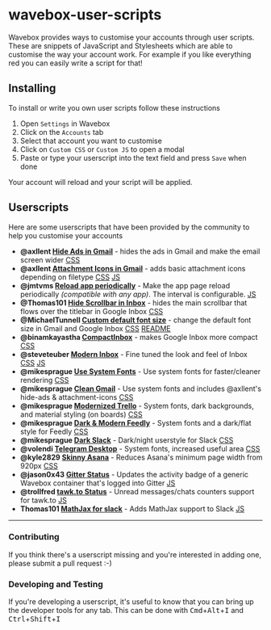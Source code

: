 # wavebox-user-scripts
Wavebox provides ways to customise your accounts through user scripts. These are snippets of JavaScript and Stylesheets which are able to customise the way your account work. For example if you like everything red you can easily write a script for that!

## Installing
To install or write you own user scripts follow these instructions

1. Open `Settings` in Wavebox
2. Click on the `Accounts` tab
3. Select that account you want to customise
4. Click on `Custom CSS` or `Custom JS` to open a modal
5. Paste or type your userscript into the text field and press `Save` when done

Your account will reload and your script will be applied.

## Userscripts

Here are some userscripts that have been provided by the community to help you customise your accounts

* **@axllent [Hide Ads in Gmail](axllent/hide-ads/userscript.css)** - hides the ads in Gmail and make the email screen wider [CSS](axllent/hide-ads/userscript.css)
* **@axllent [Attachment Icons in Gmail](axllent/attachment-icons)** - adds basic attachment icons depending on filetype [CSS](axllent/attachment-icons/userscript.css) [JS](axllent/attachment-icons/userscript.js)
* **@jmtvms [Reload app periodically](jmtvms/all-reload-periodically/userscript.js)** - Make the app page reload periodically *(compatible with any app)*. The interval is configurable. [JS](jmtvms/all-reload-periodically/userscript.js)
* **@Thomas101 [Hide Scrollbar in Inbox](Thomas101/hidescroll/userscript.css)** - hides the main scrollbar that flows over the titlebar in Google Inbox [CSS](Thomas101/hidescroll/userscript.css)
* **@MichaelTunnell [Custom default font size](MichaelTunnell/custom-default-font-size)** - change the default font size in Gmail and Google Inbox [CSS](MichaelTunnell/custom-default-font-size/userscript.css) [README](MichaelTunnell/custom-default-font-size/README.md)
* **@binamkayastha [CompactInbox](binamkayastha/CompactInbox)** - makes Google Inbox more compact [CSS](binamkayastha/CompactInbox/userscript.css)
* **@steveteuber [Modern Inbox](steveteuber/modern-inbox)** - Fine tuned the look and feel of Inbox [CSS](steveteuber/modern-inbox/userscript.css) [JS](steveteuber/modern-inbox/userscript.js)
* **@mikesprague [Use System Fonts](mikesprague/use-system-fonts)** - Use system fonts for faster/cleaner rendering [CSS](mikesprague/use-system-fonts/userstyle.css)
* **@mikesprague [Clean Gmail](mikesprague/clean-gmail)** - Use system fonts and includes @axllent's hide-ads &amp; attachment-icons [CSS](mikesprague/clean-gmail/userstyle.css)
* **@mikesprague [Modernized Trello](mikesprague/modernized-trello)** - System fonts, dark backgrounds, and material styling (on boards) [CSS](mikesprague/modernized-trello/userstyle.css)
* **@mikesprague [Dark &amp; Modern Feedly](mikesprague/dark-modern-feedly)** - System fonts and a dark/flat style for Feedly [CSS](mikesprague/dark-modern-feedly/userstyle.css)
* **@mikesprague [Dark Slack](mikesprague/dark-slack)** - Dark/night userstyle for Slack [CSS](mikesprague/dark-slack/userstyle.css)
* **@volendi [Telegram Desktop](volendi/telegram-desktop)** - System fonts, increased useful area [CSS](volendi/telegram-desktop/userstyle.css)
* **@kyle2829 [Skinny Asana](kyle2829/skinny-asana)** - Reduces Asana's minimum page width from 920px [CSS](kyle2829/skinny-asana/userscript.css)
* **@jason0x43 [Gitter Status](jason0x43/gitter-badge)** - Updates the activity badge of a generic Wavebox container that's logged into Gitter [JS](jason0x43/gitter-badge/userscript.js)
* **@trollfred [tawk.to Status](trollfred/tawk.to)** - Unread messages/chats counters support for tawk.to [JS](trollfred/tawk.to/userscript.js)
* **Thomas101 [MathJax for slack](Thomas101/math-with-slack)** - Adds MathJax support to Slack [JS](Thomas101/math-with-slack/userscript.js)

---

### Contributing

If you think there's a userscript missing and you're interested in adding one, please submit a pull request :-)

### Developing and Testing

If you're developing a userscript, it's useful to know that you can bring up the developer tools for any tab. This can be done with <kbd>Cmd</kbd>+<kbd>Alt</kbd>+<kbd>I</kbd> and <kbd>Ctrl</kbd>+<kbd>Shift</kbd>+<kbd>I</kbd>
